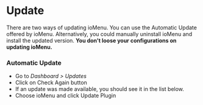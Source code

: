 # Update

There are two ways of updating ioMenu. You can use the Automatic Update offered by ioMenu. Alternatively, you could manually uninstall ioMenu and install the updated version. **You don't loose your configurations on updating ioMenu.**

### Automatic Update
* Go to *Dashboard > Updates* 
* Click on Check Again button
* If an update was made available, you should see it in the list below.
* Choose ioMenu and click Update Plugin

